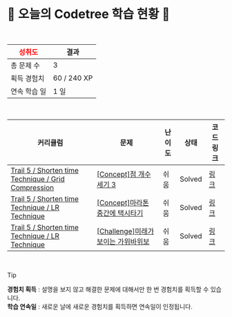 # 🌲 오늘의 Codetree 학습 현황 🌲

<br />

| <span style="color:red;display:block;text-align:center;"> **성취도**</span> | 결과 |
|---|---|
| 총 문제 수 | 3 |
| 획득 경험치 | 60 / 240 XP |
| 연속 학습 일 | 1 일 |

<br />

|커리큘럼|문제|난이도|상태|코드 링크|
|---|---|---|---|---|
|[Trail 5 / Shorten time Technique / Grid Compression](https://www.codetree.ai/trail-info/intermediate-mid/)|[[Concept]점 개수 세기 3](https://www.codetree.ai/trails/complete/curated-cards/intro-count-number-of-points-3/)|쉬움|Solved|[링크](https://github.com/yoonc01/codetree-TILs/blob/main/250318/%EC%A0%90%20%EA%B0%9C%EC%88%98%20%EC%84%B8%EA%B8%B0%203/count-number-of-points-3.py)|
|[Trail 5 / Shorten time Technique / LR Technique](https://www.codetree.ai/trail-info/intermediate-mid/)|[[Concept]마라톤 중간에 택시타기](https://www.codetree.ai/trails/complete/curated-cards/intro-taking-a-taxi-in-the-middle-of-the-marathon/)|쉬움|Solved|[링크](https://github.com/yoonc01/codetree-TILs/blob/main/250318/%EB%A7%88%EB%9D%BC%ED%86%A4%20%EC%A4%91%EA%B0%84%EC%97%90%20%ED%83%9D%EC%8B%9C%ED%83%80%EA%B8%B0/taking-a-taxi-in-the-middle-of-the-marathon.py)|
|[Trail 5 / Shorten time Technique / LR Technique](https://www.codetree.ai/trail-info/intermediate-mid/)|[[Challenge]미래가 보이는 가위바위보](https://www.codetree.ai/trails/complete/curated-cards/challenge-rock-paper-scissors-to-see-the-future/)|쉬움|Solved|[링크](https://github.com/yoonc01/codetree-TILs/blob/main/250318/%EB%AF%B8%EB%9E%98%EA%B0%80%20%EB%B3%B4%EC%9D%B4%EB%8A%94%20%EA%B0%80%EC%9C%84%EB%B0%94%EC%9C%84%EB%B3%B4/rock-paper-scissors-to-see-the-future.py)|


<br />

> [!TIP]
> **경험치 획득** : 설명을 보지 않고 해결한 문제에 대해서만 한 번 경험치를 획득할 수 있습니다.  
> **학습 연속일** : 새로운 날에 새로운 경험치를 획득하면 연속일이 인정됩니다.

